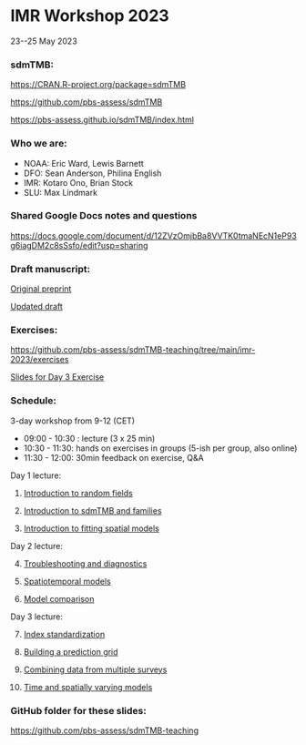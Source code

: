 # IMR Workshop 2023

23--25 May 2023

### sdmTMB:

<https://CRAN.R-project.org/package=sdmTMB>

<https://github.com/pbs-assess/sdmTMB>

<https://pbs-assess.github.io/sdmTMB/index.html>

### Who we are:

-   NOAA: Eric Ward, Lewis Barnett
-   DFO: Sean Anderson, Philina English
-   IMR: Kotaro Ono, Brian Stock
-   SLU: Max Lindmark

### Shared Google Docs notes and questions

<https://docs.google.com/document/d/12ZVzOmjbBa8VVTK0tmaNEcN1eP93g6iagDM2c8sSsfo/edit?usp=sharing>

### Draft manuscript:

[Original preprint](https://doi.org/10.1101/2022.03.24.485545)

[Updated draft](https://www.dropbox.com/s/bejw28ykmfw2l94/sdmTMB-preprint-jss.pdf?dl=1)

### Exercises:

<https://github.com/pbs-assess/sdmTMB-teaching/tree/main/imr-2023/exercises>

[Slides for Day 3 Exercise](https://pbs-assess.github.io/sdmTMB-teaching/imr-2023/images/combining-surveys/compare_coastaltrawl_shallownet_surveys.pptx)

### Schedule:

3-day workshop from 9-12 (CET) 
- 09:00 - 10:30 : lecture (3 x 25 min) 
- 10:30 - 11:30: hands on exercises in groups (5-ish per group, also online) 
- 11:30 - 12:00: 30min feedback on exercise, Q&A 

Day 1 lecture:

1.  [Introduction to random fields](https://pbs-assess.github.io/sdmTMB-teaching/imr-2023/01-intro-random-fields.html)

2.  [Introduction to sdmTMB and families](https://pbs-assess.github.io/sdmTMB-teaching/imr-2023/02-intro-sdmTMB.html)

3.  [Introduction to fitting spatial models](https://pbs-assess.github.io/sdmTMB-teaching/imr-2023/03-pcod-spatial.html)

Day 2 lecture:

4.  [Troubleshooting and diagnostics](https://pbs-assess.github.io/sdmTMB-teaching/imr-2023/04-troubleshooting.html)

5.  [Spatiotemporal models](https://pbs-assess.github.io/sdmTMB-teaching/imr-2023/05-pcod-spatiotemporal.html)

6.  [Model comparison](https://pbs-assess.github.io/sdmTMB-teaching/imr-2023/06-comparing-models.html)

Day 3 lecture:

7.  [Index standardization](https://pbs-assess.github.io/sdmTMB-teaching/imr-2023/07-index-standardization.html)

8.  [Building a prediction grid](https://pbs-assess.github.io/sdmTMB-teaching/imr-2023/08-prediction-grid.html)

9.  [Combining data from multiple surveys](https://pbs-assess.github.io/sdmTMB-teaching/imr-2023/09-combining-surveys.html)

10. [Time and spatially varying models](https://pbs-assess.github.io/sdmTMB-teaching/imr-2023/10-time-space-varying.html)

### GitHub folder for these slides:

<https://github.com/pbs-assess/sdmTMB-teaching>

